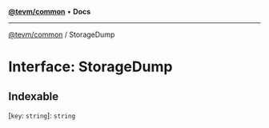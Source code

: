 [**@tevm/common**](../README.md) • **Docs**

***

[@tevm/common](../globals.md) / StorageDump

# Interface: StorageDump

## Indexable

 \[`key`: `string`\]: `string`
